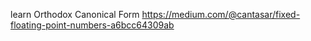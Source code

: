 learn Orthodox Canonical Form
https://medium.com/@cantasar/fixed-floating-point-numbers-a6bcc64309ab